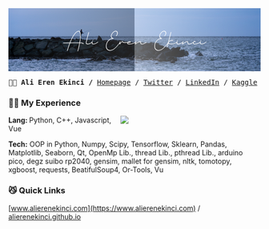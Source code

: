 <img align="center" src="img/alierenekinci.png">

<p><pre align="left">
<strong style="font-size=22px">👨‍💻 Ali Eren Ekinci /</strong> <a href="https://www.alierenekinci.com">Homepage</a> / <a href="https://twitter.com/aliereneknci">Twitter</a> / <a href="https://www.linkedin.com/in/alierenekinci/">LinkedIn</a> / <a href="https://www.kaggle.com/alierenekinci">Kaggle</a>
</pre>
</p>

### 😶‍🌫️ My Experience

<img align="right" src="img/BearAndBull.gif" width="280">

<strong> Lang: </strong> Python, C++, Javascript, Vue

<strong> Tech:</strong> OOP in Python, Numpy, Scipy, Tensorflow, Sklearn, Pandas, Matplotlib, Seaborn, Qt, OpenMp Lib., thread Lib., pthread Lib., arduino pico, degz suibo rp2040, gensim, mallet for gensim, nltk, tomotopy, xgboost, requests, BeatifulSoup4, Or-Tools, Vu


### 😼 Quick Links

[www.alierenekinci.com](https://www.alierenekinci.com) / [alierenekinci.github.io](https://alierenekinci.github.io)
